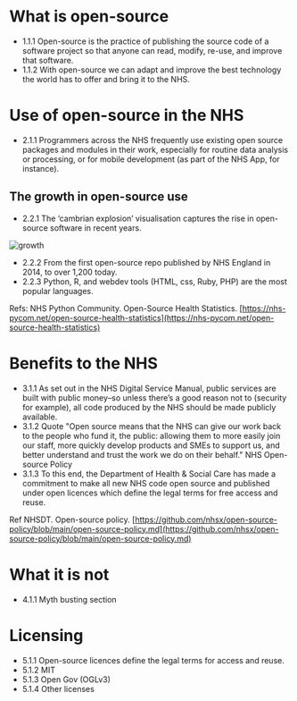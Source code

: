 # What is open-source

- 1.1.1 Open-source is the practice of publishing the source code of a software project so that anyone can read, modify, re-use, and improve that software.
- 1.1.2 With open-source we can adapt and improve the best technology the world has to offer and bring it to the NHS.

# Use of open-source in the NHS

- 2.1.1 Programmers across the NHS frequently use existing open source packages and modules in their work, especially for routine data analysis or processing, or for mobile development (as part of the NHS App, for instance).

## The growth in open-source use

- 2.2.1 The ‘cambrian explosion’ visualisation captures the rise in open-source software in recent years.

![growth](../main/assets/img/open-source-growth.png?raw=true)

- 2.2.2 From the first open-source repo published by NHS England in 2014, to over 1,200 today.
- 2.2.3 Python, R, and webdev tools (HTML, css, Ruby, PHP) are the most popular languages.

Refs: NHS Python Community. Open-Source Health Statistics. [https://nhs-pycom.net/open-source-health-statistics](https://nhs-pycom.net/open-source-health-statistics)

# Benefits to the NHS

- 3.1.1 As set out in the NHS Digital Service Manual, public services are built with public money–so unless there’s a good reason not to (security for example), all code produced by the NHS should be made publicly available.
- 3.1.2 Quote "Open source means that the NHS can give our work back to the people who fund it, the public: allowing them to more easily join our staff, more quickly develop products and SMEs to support us, and better understand and trust the work we do on their behalf." NHS Open-source Policy
- 3.1.3 To this end, the Department of Health & Social Care has made a commitment to make all new NHS code open source and published under open licences which define the legal terms for free access and reuse.

Ref NHSDT. Open-source policy. [https://github.com/nhsx/open-source-policy/blob/main/open-source-policy.md](https://github.com/nhsx/open-source-policy/blob/main/open-source-policy.md)

# What it is not

- 4.1.1 Myth busting section

# Licensing

- 5.1.1 Open-source licences define the legal terms for access and reuse.
- 5.1.2 MIT
- 5.1.3 Open Gov (OGLv3)
- 5.1.4 Other licenses

